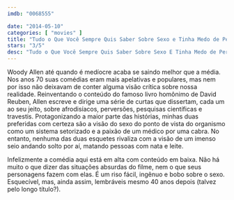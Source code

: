 ```yaml
---
imdb: "0068555"

date: "2014-05-10"
categories: [ "movies" ]
title: "Tudo o Que Você Sempre Quis Saber Sobre Sexo e Tinha Medo de Perguntar"
stars: "3/5"
desc: "Tudo o Que Você Sempre Quis Saber Sobre Sexo E Tinha Medo de Perguntar. Everything You Always Wanted to Know About Sex * But Were Afraid to Ask (USA, 1972). Dirigido por Woody Allen. Escrito por David Reuben, Woody Allen. Com Woody Allen, John Carradine, Lou Jacobi, Louise Lasser, Anthony Quayle, Tony Randall, Lynn Redgrave, Burt Reynolds, Gene Wilder."
---
```

Woody Allen até quando é medíocre acaba se saindo melhor que a média. Nos anos 70 suas comédias eram mais apelativas e populares, mas nem por isso não deixavam de conter alguma visão crítica sobre nossa realidade. Reinventando o conteúdo do famoso livro homônimo de David Reuben, Allen escreve e dirige uma série de curtas que dissertam, cada um ao seu jeito, sobre afrodisíacos, perversões, pesquisas científicas e travestis. Protagonizando a maior parte das histórias, minhas duas preferidas com certeza são a visão do sexo do ponto de vista do organismo como um sistema setorizado e a paixão de um médico por uma cabra. No entanto, nenhuma das duas esquetes rivaliza com a visão de um imenso seio andando solto por aí, matando pessoas com nata e leite.

Infelizmente a comédia aqui está em alta com conteúdo em baixa. Não há muito o que dizer das situações absurdas do filme, nem o que seus personagens fazem com elas. É um riso fácil, ingênuo e bobo sobre o sexo. Esquecível, mas, ainda assim, lembráveis mesmo 40 anos depois (talvez pelo longo título?).
